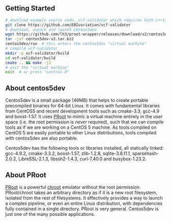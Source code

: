 ## Getting Started
```sh
# download example source code, vcf-validator which requires both c++11 and boost
git clone https://github.com/EBIvariation/vcf-validator
# download, unpack and launch centos5dev
wget https://github.com/lh3/proot-wrapper/releases/download/v2/centos5dev-v2.tar.bz2
tar -jxf centos5dev-v2.tar.bz2
centos5dev/run  # this enters the centos5dev "virtual machine"
# compile vcf-validator
mkdir -p vcf-validator/build
cd vcf-validator/build
cmake .. && make -j2
# exit the "virtual machine"
exit  # or press "control-D"
```

## About centos5dev

Centos5dev is a small package (46MB) that helps to create portable precompiled
binaries for 64-bit Linux. It comes with fundamental libraries from CentOS5 and
recent development tools such as cmake-3.3, gcc-4.9 and boost-1.57.  It uses
[PRoot][proot] to *mimic* a virtual machine entirely in the user space (i.e.
the root permission is *never* required), such that we can compile tools as if
we are working on a CentOS 5 machine. As tools compiled on CentOS 5 are easily
portable to other Linux distributions, tools compiled with centos5dev are also
portable.

Centos5dev has the following tools or libraries installed, all statically
linked: gcc-4.9.2, cmake-3.3.2, boost-1.57, zlib-1.2.8, sqlite-3.8.11.1,
sparsehash-2.0.2, LibreSSL-2.1.3, libssh2-1.4.3, curl-7.40.0 and
busybox-1.23.2.

## About PRoot

[PRoot][proot] is a powerful [chroot][chroot] emulator without the root
permission. PRoot/chroot takes an arbitrary directory as if it is a new root
filesystem, isolated from the rest of filesystems. It effectively provides a
way to launch a complex pipeline, or even an entire Linux distribution, with
dependencies fully contained in a single directory.  PRoot is very general.
Centos5dev is just one of the many possible applications.

[proot]: http://proot.me
[chroot]: https://en.wikipedia.org/wiki/Chroot
